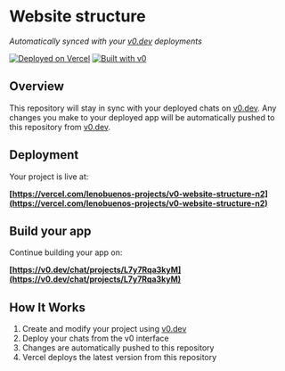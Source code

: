 # Website structure

*Automatically synced with your [v0.dev](https://v0.dev) deployments*

[![Deployed on Vercel](https://img.shields.io/badge/Deployed%20on-Vercel-black?style=for-the-badge&logo=vercel)](https://vercel.com/lenobuenos-projects/v0-website-structure-n2)
[![Built with v0](https://img.shields.io/badge/Built%20with-v0.dev-black?style=for-the-badge)](https://v0.dev/chat/projects/L7y7Rqa3kyM)

## Overview

This repository will stay in sync with your deployed chats on [v0.dev](https://v0.dev).
Any changes you make to your deployed app will be automatically pushed to this repository from [v0.dev](https://v0.dev).

## Deployment

Your project is live at:

**[https://vercel.com/lenobuenos-projects/v0-website-structure-n2](https://vercel.com/lenobuenos-projects/v0-website-structure-n2)**

## Build your app

Continue building your app on:

**[https://v0.dev/chat/projects/L7y7Rqa3kyM](https://v0.dev/chat/projects/L7y7Rqa3kyM)**

## How It Works

1. Create and modify your project using [v0.dev](https://v0.dev)
2. Deploy your chats from the v0 interface
3. Changes are automatically pushed to this repository
4. Vercel deploys the latest version from this repository